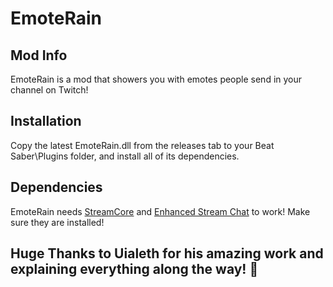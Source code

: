 # EmoteRain
## Mod Info
EmoteRain is a mod that showers you with emotes people send in your channel on Twitch!

## Installation
Copy the latest EmoteRain.dll from the releases tab to your Beat Saber\Plugins folder, and install all of its dependencies.

## Dependencies
EmoteRain needs [StreamCore](https://github.com/brian91292/StreamCore/releases) and [Enhanced Stream Chat](https://github.com/brian91292/EnhancedStreamChat) to work! Make sure they are installed!

## Huge Thanks to Uialeth for his amazing work and explaining everything along the way! :sparkling_heart:
